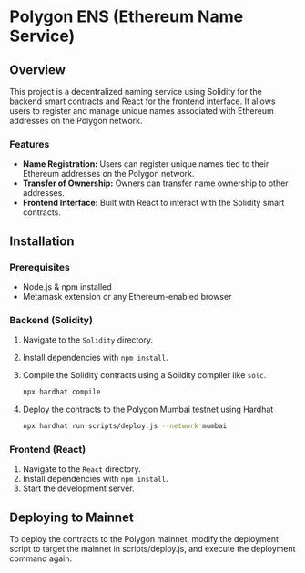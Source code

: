 # Polygon ENS (Ethereum Name Service)

## Overview

This project is a decentralized naming service using Solidity for the backend smart contracts and React for the frontend interface. It allows users to register and manage unique names associated with Ethereum addresses on the Polygon network.

### Features

- **Name Registration:** Users can register unique names tied to their Ethereum addresses on the Polygon network.
- **Transfer of Ownership:** Owners can transfer name ownership to other addresses.
- **Frontend Interface:** Built with React to interact with the Solidity smart contracts.

## Installation

### Prerequisites

- Node.js & npm installed
- Metamask extension or any Ethereum-enabled browser

### Backend (Solidity)

1. Navigate to the `Solidity` directory.
2. Install dependencies with `npm install`.
3. Compile the Solidity contracts using a Solidity compiler like `solc`.

   ```bash
   npx hardhat compile
4. Deploy the contracts to the Polygon Mumbai testnet using Hardhat
    ```bash
    npx hardhat run scripts/deploy.js --network mumbai
### Frontend (React) 
1. Navigate to the `React` directory.
2. Install dependencies with `npm install`.
3. Start the development server.

## Deploying to Mainnet
To deploy the contracts to the Polygon mainnet, modify the deployment script to target the mainnet in scripts/deploy.js, and execute the deployment command again.
